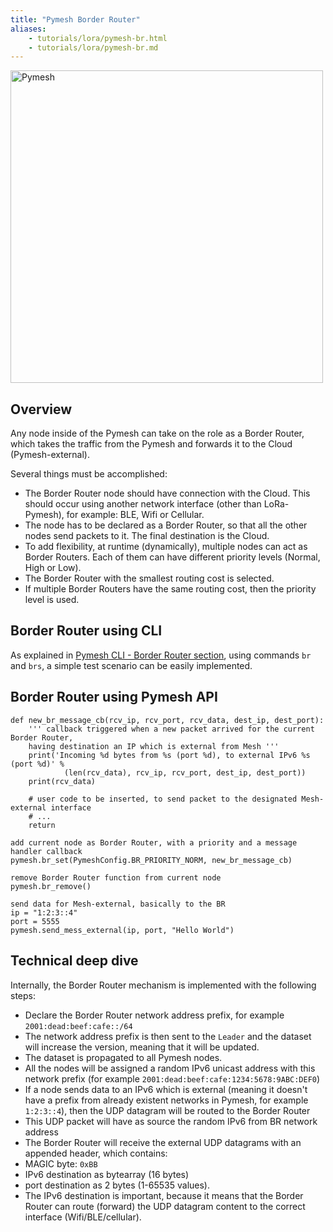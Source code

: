 ```yaml
---
title: "Pymesh Border Router"
aliases:
    - tutorials/lora/pymesh-br.html
    - tutorials/lora/pymesh-br.md
---
```


<img src="/gitbook/assets/pymesh/pymesh_roles.png" alt="Pymesh" width="500"/>

## Overview

Any node inside of the Pymesh can take on the role as a Border Router, which takes the traffic from the Pymesh and forwards it to the Cloud (Pymesh-external).

Several things must be accomplished:

* The Border Router node should have connection with the Cloud. This should occur using another network interface (other than LoRa-Pymesh), for example: BLE, Wifi or Cellular.
* The node has to be declared as a Border Router, so that all the other nodes send packets to it. The final destination is the Cloud.
* To add flexibility, at runtime (dynamically), multiple nodes can act as Border Routers. Each of them can have different priority levels (Normal, High or Low).
 * The Border Router with the smallest routing cost is selected.
 * If multiple Border Routers have the same routing cost, then the priority level is used.

## Border Router using CLI

As explained in [Pymesh CLI - Border Router section](/pymesh/lib-cli/#border-router-specific), using commands `br` and `brs`, a simple test scenario can be easily implemented.

## Border Router using Pymesh API

```
def new_br_message_cb(rcv_ip, rcv_port, rcv_data, dest_ip, dest_port):
    ''' callback triggered when a new packet arrived for the current Border Router,
    having destination an IP which is external from Mesh '''
    print('Incoming %d bytes from %s (port %d), to external IPv6 %s (port %d)' %
            (len(rcv_data), rcv_ip, rcv_port, dest_ip, dest_port))
    print(rcv_data)

    # user code to be inserted, to send packet to the designated Mesh-external interface
    # ...
    return

add current node as Border Router, with a priority and a message handler callback
pymesh.br_set(PymeshConfig.BR_PRIORITY_NORM, new_br_message_cb)

remove Border Router function from current node
pymesh.br_remove()

send data for Mesh-external, basically to the BR
ip = "1:2:3::4"
port = 5555
pymesh.send_mess_external(ip, port, "Hello World")

```

## Technical deep dive

Internally, the Border Router mechanism is implemented with the following steps:

* Declare the Border Router network address prefix, for example `2001:dead:beef:cafe::/64`
* The network address prefix is then sent to the `Leader` and the dataset will increase the version, meaning that it will be updated.
* The dataset is propagated to all Pymesh nodes.
* All the nodes will be assigned a random IPv6 unicast address with this network prefix (for example `2001:dead:beef:cafe:1234:5678:9ABC:DEF0`)
* If a node sends data to an IPv6 which is external (meaning it doesn't have a prefix from already existent networks in Pymesh, for example `1:2:3::4`), then the UDP datagram will be routed to the Border Router
 * This UDP packet will have as source the random IPv6 from BR network address
* The Border Router will receive the external UDP datagrams with an appended header, which contains:
 * MAGIC byte: `0xBB`
 * IPv6 destination as bytearray (16 bytes)
 * port destination as 2 bytes (1-65535 values).
* The IPv6 destination is important, because it means that the Border Router can route (forward) the UDP datagram content to the correct interface (Wifi/BLE/cellular).
